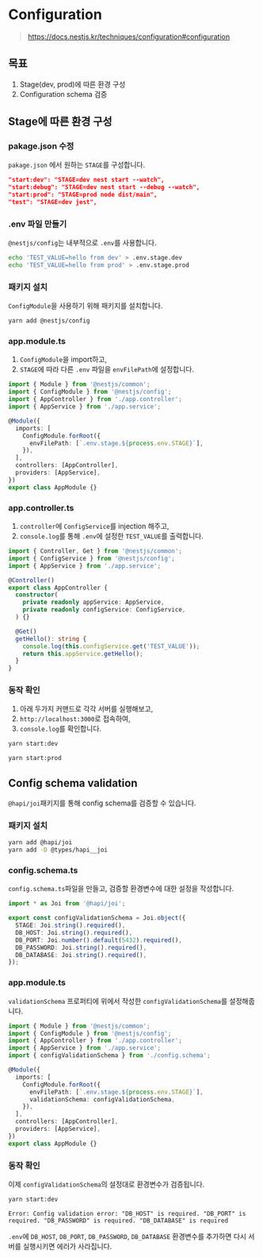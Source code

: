 # Configuration

> https://docs.nestjs.kr/techniques/configuration#configuration

## 목표

1. Stage(dev, prod)에 따른 환경 구성
2. Configuration schema 검증

## Stage에 따른 환경 구성

### pakage.json 수정

`pakage.json` 에서 원하는 `STAGE`를 구성합니다.

```json
"start:dev": "STAGE=dev nest start --watch",
"start:debug": "STAGE=dev nest start --debug --watch",
"start:prod": "STAGE=prod node dist/main",
"test": "STAGE=dev jest",
```

### .env 파일 만들기

`@nestjs/config`는 내부적으로 `.env`를 사용합니다.

```sh
echo 'TEST_VALUE=hello from dev' > .env.stage.dev
echo 'TEST_VALUE=hello from prod' > .env.stage.prod
```

### 패키지 설치

`ConfigModule`을 사용하기 위해 패키지를 설치합니다.

```sh
yarn add @nestjs/config
```

### app.module.ts

1. `ConfigModule`을 import하고,
2. `STAGE`에 따라 다른 `.env` 파일을 `envFilePath`에 설정합니다.

```ts
import { Module } from '@nestjs/common';
import { ConfigModule } from '@nestjs/config';
import { AppController } from './app.controller';
import { AppService } from './app.service';

@Module({
  imports: [
    ConfigModule.forRoot({
      envFilePath: [`.env.stage.${process.env.STAGE}`],
    }),
  ],
  controllers: [AppController],
  providers: [AppService],
})
export class AppModule {}
```

### app.controller.ts

1. `controller`에 `ConfigService`를 injection 해주고,
2. `console.log`를 통해 `.env`에 설정한 `TEST_VALUE`를 출력합니다.

```ts
import { Controller, Get } from '@nestjs/common';
import { ConfigService } from '@nestjs/config';
import { AppService } from './app.service';

@Controller()
export class AppController {
  constructor(
    private readonly appService: AppService,
    private readonly configService: ConfigService,
  ) {}

  @Get()
  getHello(): string {
    console.log(this.configService.get('TEST_VALUE'));
    return this.appService.getHello();
  }
}
```

### 동작 확인

1. 아래 두가지 커맨드로 각각 서버를 실행해보고,
2. `http://localhost:3000`로 접속하여,
3. `console.log`를 확인합니다.

```sh
yarn start:dev
```

```sh
yarn start:prod
```

## Config schema validation

`@hapi/joi`패키지를 통해 config schema를 검증할 수 있습니다.

### 패키지 설치

```sh
yarn add @hapi/joi
yarn add -D @types/hapi__joi
```

### config.schema.ts

`config.schema.ts`파일을 만들고, 검증할 환경변수에 대한 설정을 작성합니다.

```ts
import * as Joi from '@hapi/joi';

export const configValidationSchema = Joi.object({
  STAGE: Joi.string().required(),
  DB_HOST: Joi.string().required(),
  DB_PORT: Joi.number().default(5432).required(),
  DB_PASSWORD: Joi.string().required(),
  DB_DATABASE: Joi.string().required(),
});
```

### app.module.ts

`validationSchema` 프로퍼티에 위에서 작성한 `configValidationSchema`를 설정해줍니다.

```ts
import { Module } from '@nestjs/common';
import { ConfigModule } from '@nestjs/config';
import { AppController } from './app.controller';
import { AppService } from './app.service';
import { configValidationSchema } from './config.schema';

@Module({
  imports: [
    ConfigModule.forRoot({
      envFilePath: [`.env.stage.${process.env.STAGE}`],
      validationSchema: configValidationSchema,
    }),
  ],
  controllers: [AppController],
  providers: [AppService],
})
export class AppModule {}
```

### 동작 확인

이제 `configValidationSchema`의 설정대로 환경변수가 검증됩니다.

```sh
yarn start:dev
```

```
Error: Config validation error: "DB_HOST" is required. "DB_PORT" is required. "DB_PASSWORD" is required. "DB_DATABASE" is required
```

`.env`에 `DB_HOST`, `DB_PORT`, `DB_PASSWORD`, `DB_DATABASE` 환경변수를 추가하면 다시 서버를 실행시키면 에러가 사라집니다.
